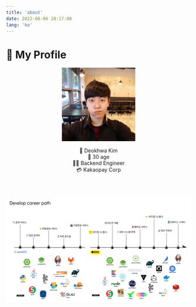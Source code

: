 ```yaml
---
title: 'about'
date: 2022-06-06 20:17:00
lang: 'ko'
---
```


# 🦆 My Profile

<div style="text-align:center">
<figure style="margin: 0 auto; max-width:200px; width: 80%;">

![profile](../assets/profile.png)

</figure>

👨 Deokhwa Kim  
🎂 30 age  
👨‍💻 Backend Engineer  
💳 Kakaopay Corp  


<br/>
<br/>

![dev-profile](./images/career_path.png)